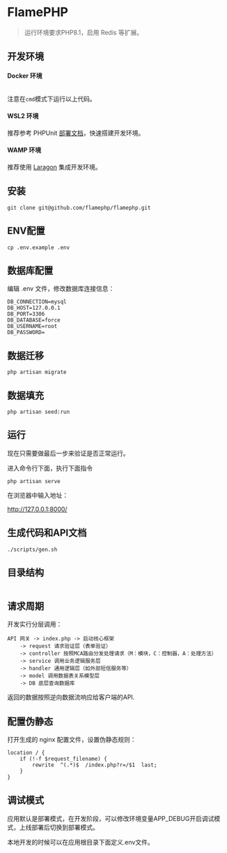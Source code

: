 # FlamePHP

> 运行环境要求PHP8.1，启用 Redis 等扩展。

## 开发环境

#### Docker 环境

```shell

```

注意在`cmd`模式下运行以上代码。

#### WSL2 环境

推荐参考 PHPUnit [部署文档](https://docs.phpunit.de/en/10.0/installation.html)，快速搭建开发环境。

#### WAMP 环境

推荐使用 [Laragon](https://laragon.org/download/) 集成开发环境。

## 安装

```
git clone git@github.com/flamephp/flamephp.git
```

## ENV配置

```
cp .env.example .env
```

## 数据库配置

编辑 .env 文件，修改数据库连接信息：

```
DB_CONNECTION=mysql
DB_HOST=127.0.0.1
DB_PORT=3306
DB_DATABASE=force
DB_USERNAME=root
DB_PASSWORD=
```

## 数据迁移

```
php artisan migrate
```

## 数据填充

```
php artisan seed:run
```

## 运行

现在只需要做最后一步来验证是否正常运行。

进入命令行下面，执行下面指令

```
php artisan serve
```

在浏览器中输入地址：

http://127.0.0.1:8000/

## 生成代码和API文档

```shell
./scripts/gen.sh
```

## 目录结构

```

```

## 请求周期

开发实行分层调用：

```
API 网关 -> index.php -> 启动核心框架
	-> request 请求验证层（表单验证）
	-> controller 按照MCA路由分发处理请求（M：模块，C：控制器，A：处理方法）
	-> service 调用业务逻辑服务层
	-> handler 通用逻辑层（如外部短信服务等）
	-> model 调用数据表关系模型层
	-> DB 底层查询数据库
```

返回的数据按照逆向数据流响应给客户端的API.

## 配置伪静态

打开生成的 nginx 配置文件，设置伪静态规则：

```
location / {
    if (!-f $request_filename) {
   	    rewrite  ^(.*)$  /index.php?r=/$1  last;
    }
}
```

## 调试模式

应用默认是部署模式，在开发阶段，可以修改环境变量APP_DEBUG开启调试模式，上线部署后切换到部署模式。

本地开发的时候可以在应用根目录下面定义.env文件。
